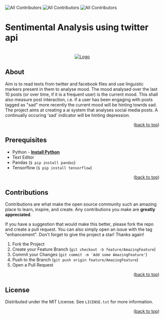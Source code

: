 <div id="top"></div>

![All Contributors](https://img.shields.io/badge/Contributors-1-orange.svg?style=flat-square)
![All Contributors](https://img.shields.io/badge/Forks-3-green.svg?style=flat-square)
![All Contributors](https://img.shields.io/badge/License-MIT-blue.svg?style=flat-square)

# Sentimental Analysis using twitter api


<!-- PROJECT LOGO -->
<br />
<div align="center">
  <a href="https://github.com/TheCleverIdiott/Win_Analyser">
    <img src="https://github.com/TheCleverIdiott/SENMETER/blob/main/logo.gif" alt="Logo">
  </a>
</div>


## About

Aim is to read texts from twitter and facebook files and use linguistic markers present in them to analyse mood.
The mood analysed over the last 10 posts (or over time, if it is a frequent user) is the current mood.
This shall also measure post interaction, i.e. if a user has been engaging with posts tagged as "sad" more recently the current mood will be hinting towrds sad.
The project aims at creating a ai system that analyses social media posts. A continually occuring 'sad' indicator will be hinting depression.

<p align="right">(<a href="#top">back to top</a>)</p>


## Prerequisites
  * Python - [**Install Python**](https://python.org)
  * Text Editor
  * Pandas (`$ pip install pandas`)
  * Tensorflow (`$ pip install tensorflow`)
<p align="right">(<a href="#top">back to top</a>)</p>

    

<!-- CONTRIBUTING -->
## Contributions

Contributions are what make the open source community such an amazing place to learn, inspire, and create. Any contributions you make are **greatly appreciated**.

If you have a suggestion that would make this better, please fork the repo and create a pull request. You can also simply open an issue with the tag "enhancement".
Don't forget to give the project a star! Thanks again!

1. Fork the Project
2. Create your Feature Branch (`git checkout -b feature/AmazingFeature`)
3. Commit your Changes (`git commit -m 'Add some AmazingFeature'`)
4. Push to the Branch (`git push origin feature/AmazingFeature`)
5. Open a Pull Request

<p align="right">(<a href="#top">back to top</a>)</p>


<!-- LICENSE -->
## License

Distributed under the MIT License. See `LICENSE.txt` for more information.

<p align="right">(<a href="#top">back to top</a>)</p>


<!-- MARKDOWN LINKS & IMAGES -->
<!-- https://www.markdownguide.org/basic-syntax/#reference-style-links -->
[contributors-shield]: https://img.shields.io/github/contributors/jagreetdg/Dseized-Bot.svg?style=for-the-badge
[contributors-url]: https://github.com/TheCleverIdiott/SENMETER/graphs/contributors
[license-shield]: https://img.shields.io/github/license/jagreetdg/Dseized-Bot.svg?style=for-the-badge
[fork-shield]: hhttps://img.shields.io/github/forks/TheCleverIdiott/SENMETER.svg

